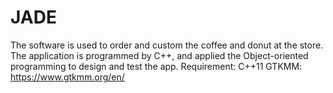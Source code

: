 # JADE
The software is used to order and custom the coffee and donut at the store.
The application is programmed by C++, and applied the Object-oriented programming to design and test the app. 
Requirement:
        C++11
        GTKMM: https://www.gtkmm.org/en/
